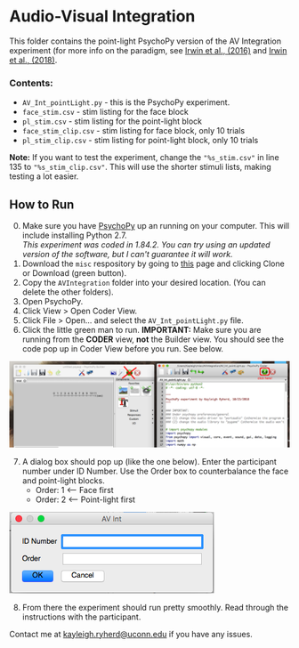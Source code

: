 # Audio-Visual Integration

This folder contains the point-light PsychoPy version of the AV Integration experiment (for more info on the paradigm, see [Irwin et al., (2016)](https://asa.scitation.org/doi/abs/10.1121/1.4971110) and [Irwin et al., (2018)](http://booksandjournals.brillonline.com/content/journals/10.1163/22134808-00002580).

### Contents:
* `AV_Int_pointLight.py` - this is the PsychoPy experiment.
* `face_stim.csv` - stim listing for the face block
* `pl_stim.csv` - stim listing for the point-light block
* `face_stim_clip.csv` - stim listing for face block, only 10 trials
* `pl_stim_clip.csv` - stim listing for point-light block, only 10 trials

**Note:** If you want to test the experiment, change the `"%s_stim.csv"` in line 135 to `"%s_stim_clip.csv"`. This will use the shorter stimuli lists, making testing a lot easier.

## How to Run

0. Make sure you have [PsychoPy](http://psychopy.org/installation.html) up an running on your computer. This will include installing Python 2.7.   
	*This experiment was coded in 1.84.2. You can try using an updated version of the software, but I can't guarantee it will work.*
1. Download the `misc` respository by going to [this](https://github.com/kryherd/misc) page and clicking Clone or Download (green button).
2. Copy the `AVIntegration` folder into your desired location. (You can delete the other folders).
3. Open PsychoPy.
4. Click View > Open Coder View.
5. Click File > Open... and select the `AV_Int_pointLight.py` file.
6. Click the little green man to run. **IMPORTANT:** Make sure you are running from the **CODER** view, **not** the Builder view. You should see the code pop up in Coder View before you run. See below.

![Click on the coder view](./coder.png)

7. A dialog box should pop up (like the one below). Enter the participant number under ID Number. Use the Order box to counterbalance the face and point-light blocks.
	* Order: 1 <-- Face first
	* Order: 2 <-- Point-light first

![Dialog box](./startup.png)

8. From there the experiment should run pretty smoothly. Read through the instructions with the participant.

Contact me at [kayleigh.ryherd@uconn.edu](mailto:kayleigh.ryherd@uconn.edu) if you have any issues.